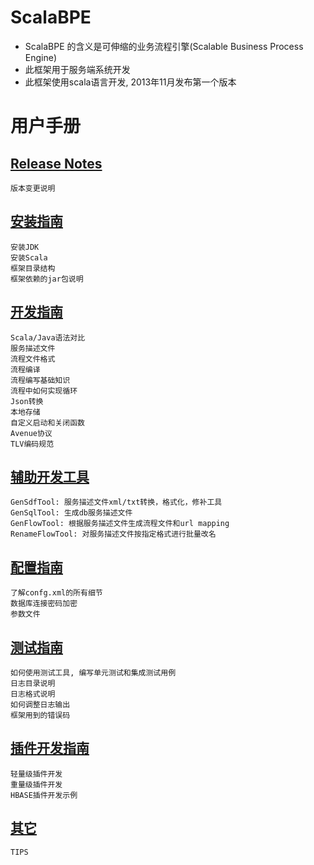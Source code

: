 # ScalaBPE

* ScalaBPE 的含义是可伸缩的业务流程引擎(Scalable Business Process Engine)
* 此框架用于服务端系统开发
* 此框架使用scala语言开发, 2013年11月发布第一个版本

# 用户手册

## [Release Notes](doc/releasenotes.md) 

	版本变更说明

## [安装指南](doc/install.md) 

	安装JDK
	安装Scala
	框架目录结构
	框架依赖的jar包说明

## [开发指南](doc/develop.md)

	Scala/Java语法对比
	服务描述文件
	流程文件格式
	流程编译
	流程编写基础知识
	流程中如何实现循环
	Json转换
    本地存储
    自定义启动和关闭函数
	Avenue协议
	TLV编码规范

## [辅助开发工具](doc/tools.md)

	GenSdfTool: 服务描述文件xml/txt转换，格式化，修补工具
	GenSqlTool: 生成db服务描述文件
	GenFlowTool: 根据服务描述文件生成流程文件和url mapping
	RenameFlowTool: 对服务描述文件按指定格式进行批量改名

## [配置指南](doc/config.md) 

	了解confg.xml的所有细节
	数据库连接密码加密
	参数文件

## [测试指南](doc/test.md) 

	如何使用测试工具, 编写单元测试和集成测试用例
	日志目录说明
	日志格式说明
	如何调整日志输出
	框架用到的错误码

## [插件开发指南](doc/plugin.md) 

	轻量级插件开发
	重量级插件开发
	HBASE插件开发示例

## [其它](doc/other.md) 

	TIPS

